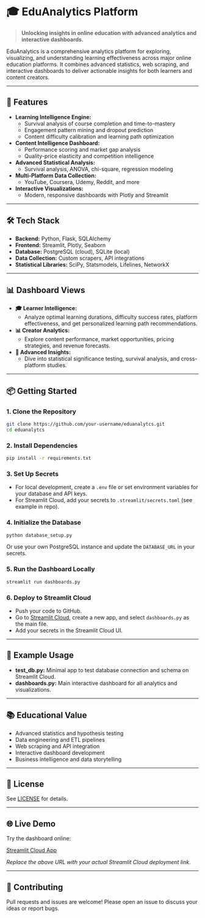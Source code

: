 # 🎓 EduAnalytics Platform

> **Unlocking insights in online education with advanced analytics and interactive dashboards.**

EduAnalytics is a comprehensive analytics platform for exploring, visualizing, and understanding learning effectiveness across major online education platforms. It combines advanced statistics, web scraping, and interactive dashboards to deliver actionable insights for both learners and content creators.

---

## 🚀 Features

- **Learning Intelligence Engine:**
  - Survival analysis of course completion and time-to-mastery
  - Engagement pattern mining and dropout prediction
  - Content difficulty calibration and learning path optimization
- **Content Intelligence Dashboard:**
  - Performance scoring and market gap analysis
  - Quality-price elasticity and competition intelligence
- **Advanced Statistical Analysis:**
  - Survival analysis, ANOVA, chi-square, regression modeling
- **Multi-Platform Data Collection:**
  - YouTube, Coursera, Udemy, Reddit, and more
- **Interactive Visualizations:**
  - Modern, responsive dashboards with Plotly and Streamlit

---

## 🛠️ Tech Stack

- **Backend:** Python, Flask, SQLAlchemy
- **Frontend:** Streamlit, Plotly, Seaborn
- **Database:** PostgreSQL (cloud), SQLite (local)
- **Data Collection:** Custom scrapers, API integrations
- **Statistical Libraries:** SciPy, Statsmodels, Lifelines, NetworkX

---

## 📊 Dashboard Views

- **🎓 Learner Intelligence:**
  - Analyze optimal learning durations, difficulty success rates, platform effectiveness, and get personalized learning path recommendations.
- **📊 Creator Analytics:**
  - Explore content performance, market opportunities, pricing strategies, and revenue forecasts.
- **🔬 Advanced Insights:**
  - Dive into statistical significance testing, survival analysis, and cross-platform studies.

---

## 📦 Getting Started

### 1. Clone the Repository
```bash
git clone https://github.com/your-username/eduanalytcs.git
cd eduanalytcs
```

### 2. Install Dependencies
```bash
pip install -r requirements.txt
```

### 3. Set Up Secrets
- For local development, create a `.env` file or set environment variables for your database and API keys.
- For Streamlit Cloud, add your secrets to `.streamlit/secrets.toml` (see example in repo).

### 4. Initialize the Database
```bash
python database_setup.py
```
Or use your own PostgreSQL instance and update the `DATABASE_URL` in your secrets.

### 5. Run the Dashboard Locally
```bash
streamlit run dashboards.py
```

### 6. Deploy to Streamlit Cloud
- Push your code to GitHub.
- Go to [Streamlit Cloud](https://streamlit.io/cloud), create a new app, and select `dashboards.py` as the main file.
- Add your secrets in the Streamlit Cloud UI.

---

## 📝 Example Usage

- **test_db.py:** Minimal app to test database connection and schema on Streamlit Cloud.
- **dashboards.py:** Main interactive dashboard for all analytics and visualizations.

---

## 📚 Educational Value

- Advanced statistics and hypothesis testing
- Data engineering and ETL pipelines
- Web scraping and API integration
- Interactive dashboard development
- Business intelligence and data storytelling

---

## 📄 License

See [LICENSE](LICENSE) for details.

---

## 🌐 Live Demo

Try the dashboard online:

[Streamlit Cloud App](https://your-streamlit-app-url.streamlit.app/)

*Replace the above URL with your actual Streamlit Cloud deployment link.*

---

## 🤝 Contributing

Pull requests and issues are welcome! Please open an issue to discuss your ideas or report bugs.
